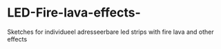 # LED-Fire-lava-effects-
Sketches for individueel adresseerbare led strips with fire lava and other effects
